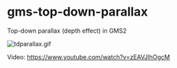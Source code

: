# gms-top-down-parallax
Top-down parallax (depth effect) in GMS2

![tdparallax.gif](tdparallax.gif)

Video: https://www.youtube.com/watch?v=zEAVJlhOgcM

